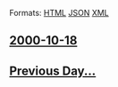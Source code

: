 
Formats: [HTML](2000/10/18/index.html)  [JSON](2000/10/18/index.json)  [XML](2000/10/18/index.xml)  

## [2000-10-18](/news/2000/10/18/index.md)

## [Previous Day...](/news/2000/10/17/index.md)

